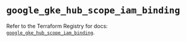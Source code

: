# `google_gke_hub_scope_iam_binding`

Refer to the Terraform Registry for docs: [`google_gke_hub_scope_iam_binding`](https://registry.terraform.io/providers/hashicorp/google/6.26.0/docs/resources/gke_hub_scope_iam_binding).
